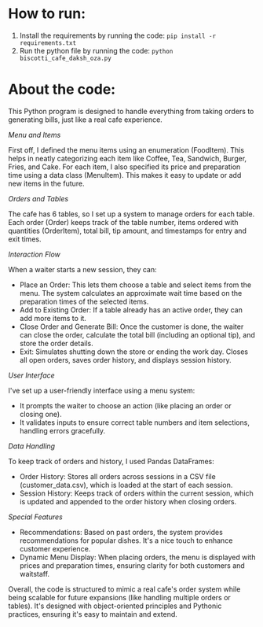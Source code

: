 # How to run:
1. Install the requirements by running the code:
   `pip install -r requirements.txt`
2. Run the python file by running the code:
   `python biscotti_cafe_daksh_oza.py`


# About the code:

This Python program is designed to handle everything from taking orders to generating bills, just like a real cafe experience.

_Menu and Items_

First off, I defined the menu items using an enumeration (FoodItem). This helps in neatly categorizing each item like Coffee, Tea, Sandwich, Burger, Fries, and Cake. For each item, I also specified its price and preparation time using a data class (MenuItem). This makes it easy to update or add new items in the future.

_Orders and Tables_

The cafe has 6 tables, so I set up a system to manage orders for each table. Each order (Order) keeps track of the table number, items ordered with quantities (OrderItem), total bill, tip amount, and timestamps for entry and exit times.

_Interaction Flow_

When a waiter starts a new session, they can:
- Place an Order: This lets them choose a table and select items from the menu. The system calculates an approximate wait time based on the preparation times of the selected items.
- Add to Existing Order: If a table already has an active order, they can add more items to it.
- Close Order and Generate Bill: Once the customer is done, the waiter can close the order, calculate the total bill (including an optional tip), and store the order details.
- Exit: Simulates shutting down the store or ending the work day. Closes all open orders, saves order history, and displays session history.

_User Interface_

I've set up a user-friendly interface using a menu system:
- It prompts the waiter to choose an action (like placing an order or closing one).
- It validates inputs to ensure correct table numbers and item selections, handling errors gracefully.

_Data Handling_

To keep track of orders and history, I used Pandas DataFrames:
- Order History: Stores all orders across sessions in a CSV file (customer_data.csv), which is loaded at the start of each session.
- Session History: Keeps track of orders within the current session, which is updated and appended to the order history when closing orders.

_Special Features_

- Recommendations: Based on past orders, the system provides recommendations for popular dishes. It's a nice touch to enhance customer experience.
- Dynamic Menu Display: When placing orders, the menu is displayed with prices and preparation times, ensuring clarity for both customers and waitstaff.

Overall, the code is structured to mimic a real cafe's order system while being scalable for future expansions (like handling multiple orders or tables). It's designed with object-oriented principles and Pythonic practices, ensuring it's easy to maintain and extend.
